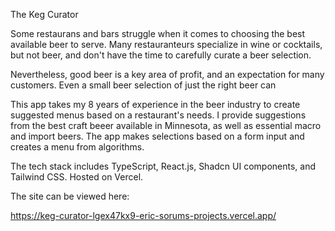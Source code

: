 The Keg Curator

Some restaurans and bars struggle when it comes to choosing the best available beer to serve.  Many restauranteurs specialize in wine or cocktails, but not beer, and don't have the time to carefully curate a beer selection.

Nevertheless, good beer is a key area of profit, and an expectation for many customers.  Even a small beer selection of just the right beer can 

This app takes my 8 years of experience in the beer industry to create suggested menus based on a restaurant's needs.  I provide suggestions from the best craft beeer available in Minnesota, as well as essential macro and import beers.  The app makes selections based on a form input and creates a menu from algorithms.

The tech stack includes TypeScript, React.js, Shadcn UI components, and Tailwind CSS.  Hosted on Vercel.

The site can be viewed here:

https://keg-curator-lgex47kx9-eric-sorums-projects.vercel.app/